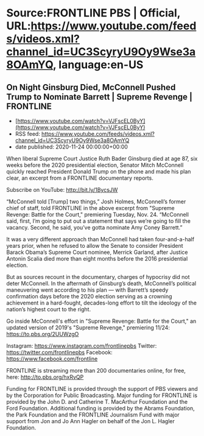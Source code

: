 # Source:FRONTLINE PBS | Official, URL:https://www.youtube.com/feeds/videos.xml?channel_id=UC3ScyryU9Oy9Wse3a8OAmYQ, language:en-US

## On Night Ginsburg Died, McConnell Pushed Trump to Nominate Barrett | Supreme Revenge | FRONTLINE
 - [https://www.youtube.com/watch?v=VJFscEL0ByY](https://www.youtube.com/watch?v=VJFscEL0ByY)
 - RSS feed: https://www.youtube.com/feeds/videos.xml?channel_id=UC3ScyryU9Oy9Wse3a8OAmYQ
 - date published: 2020-11-24 00:00:00+00:00

When liberal Supreme Court Justice Ruth Bader Ginsburg died at age 87, six weeks before the 2020 presidential election, Senator Mitch McConnell quickly reached President Donald Trump on the phone and made his plan clear, an excerpt from a FRONTLINE documentary reports.

Subscribe on YouTube: http://bit.ly/1BycsJW

“McConnell told [Trump] two things,” Josh Holmes, McConnell’s former chief of staff, told FRONTLINE in the above excerpt from "Supreme Revenge: Battle for the Court," premiering Tuesday, Nov. 24. “McConnell said, first, I’m going to put out a statement that says we’re going to fill the vacancy. Second, he said, you’ve gotta nominate Amy Coney Barrett.”

It was a very different approach than McConnell had taken four-and-a-half years prior, when he refused to allow the Senate to consider President Barack Obama’s Supreme Court nominee, Merrick Garland, after Justice Antonin Scalia died more than eight months before the 2016 presidential election.

But as sources recount in the documentary, charges of hypocrisy did not deter McConnell. In the aftermath of Ginsburg’s death, McConnell’s political maneuvering went according to his plan — with Barrett’s speedy confirmation days before the 2020 election serving as a crowning achievement in a hard-fought, decades-long effort to tilt the ideology of the nation’s highest court to the right.

Go inside McConnell's effort in "Supreme Revenge: Battle for the Court," an updated version of 2019's "Supreme Revenge," premiering 11/24: https://to.pbs.org/2UUWzgO

Instagram: https://www.instagram.com/frontlinepbs
Twitter: https://twitter.com/frontlinepbs
Facebook: https://www.facebook.com/frontline

FRONTLINE is streaming more than 200 documentaries online, for free, here: http://to.pbs.org/hxRvQP 

Funding for FRONTLINE is provided through the support of PBS viewers and by the Corporation for Public Broadcasting. Major funding for FRONTLINE is provided by the John D. and Catherine T. MacArthur Foundation and the Ford Foundation. Additional funding is provided by the Abrams Foundation, the Park Foundation and the FRONTLINE Journalism Fund with major support from Jon and Jo Ann Hagler on behalf of the Jon L. Hagler Foundation.

